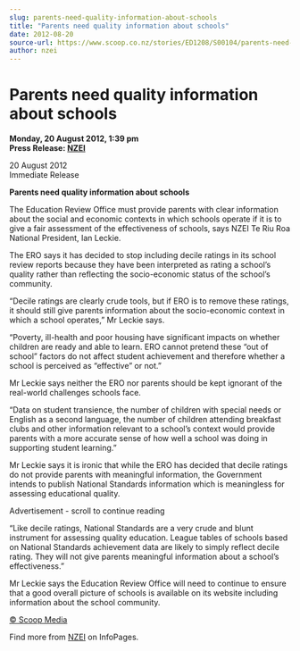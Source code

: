 ```yaml
---
slug: parents-need-quality-information-about-schools
title: "Parents need quality information about schools"
date: 2012-08-20
source-url: https://www.scoop.co.nz/stories/ED1208/S00104/parents-need-quality-information-about-schools.htm
author: nzei
---
```

Parents need quality information about schools
==============================================

**Monday, 20 August 2012, 1:39 pm**  
**Press Release: [NZEI](https://info.scoop.co.nz/NZEI)**

20 August 2012  
Immediate Release

  
**Parents need quality information about schools**

The Education Review Office must provide parents with clear information about the social and economic contexts in which schools operate if it is to give a fair assessment of the effectiveness of schools, says NZEI Te Riu Roa National President, Ian Leckie.

The ERO says it has decided to stop including decile ratings in its school review reports because they have been interpreted as rating a school’s quality rather than reflecting the socio-economic status of the school’s community.

“Decile ratings are clearly crude tools, but if ERO is to remove these ratings, it should still give parents information about the socio-economic context in which a school operates,” Mr Leckie says.

“Poverty, ill-health and poor housing have significant impacts on whether children are ready and able to learn. ERO cannot pretend these “out of school” factors do not affect student achievement and therefore whether a school is perceived as “effective” or not.”

Mr Leckie says neither the ERO nor parents should be kept ignorant of the real-world challenges schools face.

“Data on student transience, the number of children with special needs or English as a second language, the number of children attending breakfast clubs and other information relevant to a school’s context would provide parents with a more accurate sense of how well a school was doing in supporting student learning.”

Mr Leckie says it is ironic that while the ERO has decided that decile ratings do not provide parents with meaningful information, the Government intends to publish National Standards information which is meaningless for assessing educational quality.

Advertisement - scroll to continue reading





“Like decile ratings, National Standards are a very crude and blunt instrument for assessing quality education. League tables of schools based on National Standards achievement data are likely to simply reflect decile rating. They will not give parents meaningful information about a school’s effectiveness.”

Mr Leckie says the Education Review Office will need to continue to ensure that a good overall picture of schools is available on its website including information about the school community.  

[© Scoop Media](http://www.scoop.co.nz/about/terms.html)

Find more from [NZEI](https://info.scoop.co.nz/NZEI) on InfoPages.